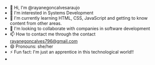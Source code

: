 - 👋 Hi, I'm @rayanegoncalvesaraujo
- 👀 I'm interested in Systems Development
- 🌱 I'm currently learning HTML, CSS, JavaScript and getting to know content from other areas.
- 💞️ I'm looking to collaborate with companies in software development
- 📫 How to contact me through the contact rayanegoncalves796@gmail.com
- 😄 Pronouns: she/her
- ⚡ Fun fact: I'm just an apprentice in this technological world!!
- <!--- rayanegoncalvesaraujo/rayanegoncalvesaraujo is a ✨ special ✨ repository because its `README.md` (this file) appears on its GitHub profile.
You can click the View link to see your changes.
--->

